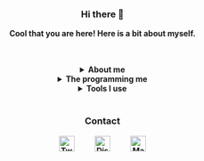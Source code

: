 
<h3 align="center"><strong>Hi there 👋<strong></h3>


<p align="center">Cool that you are here! Here is a bit about myself. <br></p>
<br>
<br>
  
<details>
  <summary align="center">About me </summary>
  <hr>
  
  <p align="center">I am a 20yr old Swedish guy who is studying Software Engineering and Management. People describe me as tall, smart, and down to earth. For me, and probably a lot of other people, programming and software development started out as a hobby but is now what I do most of my time awake.<br>
  When I'm not working/studying you might find me playing online games with friends or on a bike outdoors in the rain. Besides that, I spend a lot of my time on <a href="https://twitch.tv/">Twitch</a> both as a viewer and streamer. I have also been playing around alot with Twitch API in a few differnt programming projects. I have one project public here on GitHub. It is an early state version of my <a href="https://github.com/Caisesiume/CaiBot">Chat Bot</a> I have developed.</p>

  <p align="center">Besides programming I have experience with graphic design and animations from previous studies. I find it super fun so it's not uncommon that I do a few fun side projects in that field every now and again. Adobe Photoshop and Adobe After Effects are the two softwares I have worked with the most. Graphic design/animation or just art in general is something I have always found to be super interesting and the dream would be to somehow combine software development with graphic design/animation.</p>

  <hr>
</details>
<details>
  <summary align="center"><strong>The programming me<strong></summary>

<div align="center">
  <br>
  
  <hr>
  
![Top Langs](https://github-readme-stats.vercel.app/api/top-langs/?username=Caisesiume&custom_title=Caisesiume's%20Languages&theme=synthwave&border_color=24244f&border_radius=1.2em&langs_count=8&title_color=d9b74c&hide=C%2b%2b)
  
![Anurag's GitHub stats](https://github-readme-stats.vercel.app/api?username=Caisesiume&show_icons=true&theme=synthwave&hide=contribs,issues&count_private=true&border_color=24244f&border_radius=1.2em&title_color=d9b74c&count_private=true)

  <hr>
  
</div>

  
  </details>
<details>
  <summary align="center">Tools I use</summary>

  <div align="center">
  <br>
  <hr>
    
| Most used tools |
| :---: | 
| ![Glitch](https://img.shields.io/badge/glitch-%233333FF.svg?style=for-the-badge&logo=glitch&logoColor=white)![Twitch](https://img.shields.io/badge/Twitch-9347FF?style=for-the-badge&logo=twitch&logoColor=white)![Bootstrap](https://img.shields.io/badge/bootstrap-%23563D7C.svg?style=for-the-badge&logo=bootstrap&logoColor=white)<br>![NodeJS](https://img.shields.io/badge/node.js-6DA55F?style=for-the-badge&logo=node.js&logoColor=white)![MongoDB](https://img.shields.io/badge/MongoDB-%234ea94b.svg?style=for-the-badge&logo=mongodb&logoColor=white)![Postman](https://img.shields.io/badge/Postman-FF6C37?style=for-the-badge&logo=postman&logoColor=white)<br>![Adobe](https://img.shields.io/badge/adobe-%23FF0000.svg?style=for-the-badge&logo=adobe&logoColor=white)![Vue.js](https://img.shields.io/badge/vuejs-%2335495e.svg?style=for-the-badge&logo=vuedotjs&logoColor=%234FC08D)![GitHub](https://img.shields.io/badge/github-%23121011.svg?style=for-the-badge&logo=github&logoColor=white) |

</div>
<details align="center">
  <summary align="center">Other skills & tools 👇</summary>
  
<div align="center">

| **Development Experience With📌** |
| --- | 
| ![Godot Engine](https://img.shields.io/badge/GODOT-%23FFFFFF.svg?style=for-the-badge&logo=godot-engine)![MongoDB](https://img.shields.io/badge/MongoDB-%234ea94b.svg?style=for-the-badge&logo=mongodb&logoColor=white)![Arduino](https://img.shields.io/badge/-Arduino-00979D?style=for-the-badge&logo=Arduino&logoColor=white)![Trello](https://img.shields.io/badge/Trello-%23026AA7.svg?style=for-the-badge&logo=Trello&logoColor=white)<br>![GitHub Actions](https://img.shields.io/badge/githubactions-%232671E5.svg?style=for-the-badge&logo=githubactions&logoColor=white)![MySQL](https://img.shields.io/badge/mysql-%2300f.svg?style=for-the-badge&logo=mysql&logoColor=white)![Twitch](https://img.shields.io/badge/Twitch-9347FF?style=for-the-badge&logo=twitch&logoColor=white)![ESLint](https://img.shields.io/badge/ESLint-4B3263?style=for-the-badge&logo=eslint&logoColor=white)<br>![Raspberry Pi](https://img.shields.io/badge/-RaspberryPi-C51A4A?style=for-the-badge&logo=Raspberry-Pi)![Youtube Gaming](https://img.shields.io/badge/Youtube%20Gaming-FF0000?style=for-the-badge&logo=Youtubegaming&logoColor=white)![Postman](https://img.shields.io/badge/Postman-FF6C37?style=for-the-badge&logo=postman&logoColor=white)<br>![GitLab CI](https://img.shields.io/badge/GitLabCI-%23181717.svg?style=for-the-badge&logo=gitlab&logoColor=white)![Prezi](https://img.shields.io/badge/Prezi-%23000000.svg?style=for-the-badge&logo=Prezi&logoColor=white)![Unity](https://img.shields.io/badge/unity-%23000000.svg?style=for-the-badge&logo=unity&logoColor=white)![Insomnia](https://img.shields.io/badge/Insomnia-black?style=for-the-badge&logo=insomnia&logoColor=5849BE)|
  
| **Design Tools I use 🎨** |
| --- | 
![Adobe Lightroom](https://img.shields.io/badge/Adobe%20Lightroom-31A8FF.svg?style=for-the-badge&logo=Adobe%20Lightroom&logoColor=white)![Adobe Lightroom Classic](https://img.shields.io/badge/Adobe%20Lightroom%20Classic-31A8FF.svg?style=for-the-badge&logo=Adobe%20Lightroom%20Classic&logoColor=white)![Adobe Photoshop](https://img.shields.io/badge/adobephotoshop-%2331A8FF.svg?style=for-the-badge&logo=adobephotoshop&logoColor=white)<br>![Adobe Premiere Pro](https://img.shields.io/badge/Adobe%20Premiere%20Pro-9999FF.svg?style=for-the-badge&logo=Adobe%20Premiere%20Pro&logoColor=white)![Adobe After Effects](https://img.shields.io/badge/Adobe%20After%20Effects-9999FF.svg?style=for-the-badge&logo=Adobe%20After%20Effects&logoColor=white)![Sketch](https://img.shields.io/badge/Sketch-FFB387?style=for-the-badge&logo=sketch&logoColor=black)<br>![Adobe Illustrator](https://img.shields.io/badge/adobeillustrator-%23FF9A00.svg?style=for-the-badge&logo=adobeillustrator&logoColor=white)![Figma](https://img.shields.io/badge/figma-%23F24E1E.svg?style=for-the-badge&logo=figma&logoColor=white)![Adobe Fonts](https://img.shields.io/badge/Adobe%20Fonts-000B1D.svg?style=for-the-badge&logo=Adobe%20Fonts&logoColor=white)

|   Programming Languages ✒	|  Frameworks 🖥	|  Hosting ☁	|  OS 🧠	|
|---	|---	|---	|---	|
| ![Go](https://img.shields.io/badge/go-%2300ADD8.svg?style=for-the-badge&logo=go&logoColor=white)![CSS3](https://img.shields.io/badge/css3-%231572B6.svg?style=for-the-badge&logo=css3&logoColor=white)![Python](https://img.shields.io/badge/python-3670A0?style=for-the-badge&logo=python&logoColor=ffdd54)![Java](https://img.shields.io/badge/java-%23ED8B00.svg?style=for-the-badge&logo=java&logoColor=white)![HTML5](https://img.shields.io/badge/html5-%23E34F26.svg?style=for-the-badge&logo=html5&logoColor=white)![JavaScript](https://img.shields.io/badge/javascript-%23323330.svg?style=for-the-badge&logo=javascript&logoColor=%23F7DF1E)![Markdown](https://img.shields.io/badge/markdown-%23000000.svg?style=for-the-badge&logo=markdown&logoColor=white)|![Webpack](https://img.shields.io/badge/webpack-%238DD6F9.svg?style=for-the-badge&logo=webpack&logoColor=black)![Vuetify](https://img.shields.io/badge/Vuetify-1867C0?style=for-the-badge&logo=vuetify&logoColor=AEDDFF)![Electron.js](https://img.shields.io/badge/Electron-191970?style=for-the-badge&logo=Electron&logoColor=white)![Bootstrap](https://img.shields.io/badge/bootstrap-%23563D7C.svg?style=for-the-badge&logo=bootstrap&logoColor=white)![NodeJS](https://img.shields.io/badge/node.js-6DA55F?style=for-the-badge&logo=node.js&logoColor=white)![Express.js](https://img.shields.io/badge/express.js-%23404d59.svg?style=for-the-badge&logo=express&logoColor=%2361DAFB)![Vue.js](https://img.shields.io/badge/vuejs-%2335495e.svg?style=for-the-badge&logo=vuedotjs&logoColor=%234FC08D)![React](https://img.shields.io/badge/react-%2320232a.svg?style=for-the-badge&logo=react&logoColor=%2361DAFB)|![Azure](https://img.shields.io/badge/azure-%230072C6.svg?style=for-the-badge&logo=azure-devops&logoColor=white)![Glitch](https://img.shields.io/badge/glitch-%233333FF.svg?style=for-the-badge&logo=glitch&logoColor=white)![Heroku](https://img.shields.io/badge/heroku-%23430098.svg?style=for-the-badge&logo=heroku&logoColor=white)![AWS](https://img.shields.io/badge/AWS-%23FF9900.svg?style=for-the-badge&logo=amazon-aws&logoColor=white)![Vercel](https://img.shields.io/badge/vercel-%23000000.svg?style=for-the-badge&logo=vercel&logoColor=white)|![Android](https://img.shields.io/badge/Android-3DDC84?style=for-the-badge&logo=android&logoColor=white)![Windows](https://img.shields.io/badge/Windows-0078D6?style=for-the-badge&logo=windows&logoColor=white)	![Ubuntu](https://img.shields.io/badge/Ubuntu-E95420?style=for-the-badge&logo=ubuntu&logoColor=white)   	|
    
  </div>
  
</details>
<hr>
  </details>
<br>
    
  <h3 align="center"><strong>Contact</strong></h3>
<p align="center"> <a href="https://twitter.com/caisesiume" target="_blank"><img src="https://upload.wikimedia.org/wikipedia/sco/thumb/9/9f/Twitter_bird_logo_2012.svg/1200px-Twitter_bird_logo_2012.svg.png" alt="Twitter Logo" width="28"/></a>&nbsp;&nbsp;&nbsp;&nbsp;&nbsp;&nbsp;&nbsp;&nbsp;&nbsp;&nbsp;
<a href="https://discordapp.com/users/277883519017943042" target="_blank"><img src="https://discord.com/assets/3437c10597c1526c3dbd98c737c2bcae.svg" alt="Discord Logo" width="28"/></a>&nbsp;&nbsp;&nbsp;&nbsp;&nbsp;&nbsp;&nbsp;&nbsp;&nbsp;&nbsp;
<a href="mailto:twitchcaisesiume@gmail.com" target="_blank"><img src="https://upload.wikimedia.org/wikipedia/commons/thumb/8/8c/Gmail_Icon_%282013-2020%29.svg/2048px-Gmail_Icon_%282013-2020%29.svg.png" alt="Mail logo" width="28"/></a></p>
    
<br>
<br>
